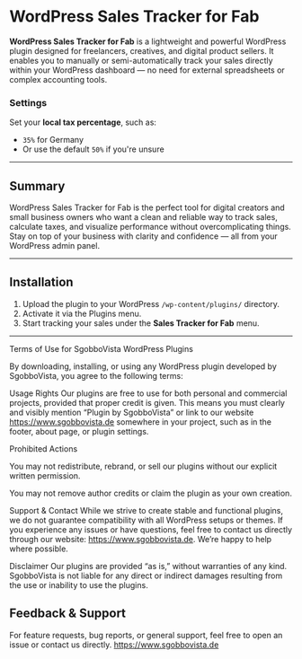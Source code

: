 # WordPress Sales Tracker for Fab

**WordPress Sales Tracker for Fab** is a lightweight and powerful WordPress plugin designed for freelancers, creatives, and digital product sellers. It enables you to manually or semi-automatically track your sales directly within your WordPress dashboard — no need for external spreadsheets or complex accounting tools.

### Settings  
Set your **local tax percentage**, such as:
- `35%` for Germany
- Or use the default `50%` if you're unsure

---

## Summary

WordPress Sales Tracker for Fab is the perfect tool for digital creators and small business owners who want a clean and reliable way to track sales, calculate taxes, and visualize performance without overcomplicating things. Stay on top of your business with clarity and confidence — all from your WordPress admin panel.

---

## Installation

1. Upload the plugin to your WordPress `/wp-content/plugins/` directory.
2. Activate it via the Plugins menu.
3. Start tracking your sales under the **Sales Tracker for Fab** menu.

---

Terms of Use for SgobboVista WordPress Plugins

By downloading, installing, or using any WordPress plugin developed by SgobboVista, you agree to the following terms:

Usage Rights
Our plugins are free to use for both personal and commercial projects, provided that proper credit is given. This means you must clearly and visibly mention “Plugin by SgobboVista” or link to our website https://www.sgobbovista.de somewhere in your project, such as in the footer, about page, or plugin settings.

Prohibited Actions

You may not redistribute, rebrand, or sell our plugins without our explicit written permission.

You may not remove author credits or claim the plugin as your own creation.

Support & Contact
While we strive to create stable and functional plugins, we do not guarantee compatibility with all WordPress setups or themes. If you experience any issues or have questions, feel free to contact us directly through our website: https://www.sgobbovista.de. We’re happy to help where possible.

Disclaimer
Our plugins are provided “as is,” without warranties of any kind. SgobboVista is not liable for any direct or indirect damages resulting from the use or inability to use the plugins.

## Feedback & Support

For feature requests, bug reports, or general support, feel free to open an issue or contact us directly. https://www.sgobbovista.de

